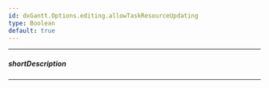 ```yaml
---
id: dxGantt.Options.editing.allowTaskResourceUpdating
type: Boolean
default: true
---
```

---
##### shortDescription
<!-- Description goes here -->

---
<!-- Description goes here -->